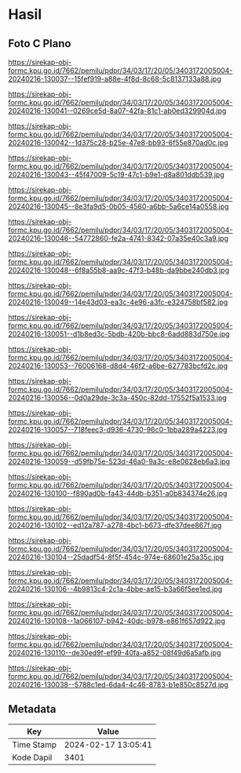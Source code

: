 # Hasil

## Foto C Plano

https://sirekap-obj-formc.kpu.go.id/7662/pemilu/pdpr/34/03/17/20/05/3403172005004-20240216-130037--15fef919-a88e-4f8d-8c68-5c8137133a88.jpg

https://sirekap-obj-formc.kpu.go.id/7662/pemilu/pdpr/34/03/17/20/05/3403172005004-20240216-130041--0269ce5d-8a07-42fa-81c1-ab0ed329904d.jpg

https://sirekap-obj-formc.kpu.go.id/7662/pemilu/pdpr/34/03/17/20/05/3403172005004-20240216-130042--1d375c28-b25e-47e8-bb93-6f55e870ad0c.jpg

https://sirekap-obj-formc.kpu.go.id/7662/pemilu/pdpr/34/03/17/20/05/3403172005004-20240216-130043--45f47009-5c19-47c1-b9e1-d8a801ddb539.jpg

https://sirekap-obj-formc.kpu.go.id/7662/pemilu/pdpr/34/03/17/20/05/3403172005004-20240216-130045--8e3fa9d5-0b05-4560-a6bb-5a6ce14a0558.jpg

https://sirekap-obj-formc.kpu.go.id/7662/pemilu/pdpr/34/03/17/20/05/3403172005004-20240216-130046--54772860-fe2a-4741-8342-07a35e40c3a9.jpg

https://sirekap-obj-formc.kpu.go.id/7662/pemilu/pdpr/34/03/17/20/05/3403172005004-20240216-130048--6f8a55b8-aa9c-47f3-b48b-da9bbe240db3.jpg

https://sirekap-obj-formc.kpu.go.id/7662/pemilu/pdpr/34/03/17/20/05/3403172005004-20240216-130049--14e43d03-ea3c-4e96-a3fc-e324758bf582.jpg

https://sirekap-obj-formc.kpu.go.id/7662/pemilu/pdpr/34/03/17/20/05/3403172005004-20240216-130051--d1b8ed3c-5bdb-420b-bbc8-6add883d750e.jpg

https://sirekap-obj-formc.kpu.go.id/7662/pemilu/pdpr/34/03/17/20/05/3403172005004-20240216-130053--76006168-d8d4-46f2-a6be-627783bcfd2c.jpg

https://sirekap-obj-formc.kpu.go.id/7662/pemilu/pdpr/34/03/17/20/05/3403172005004-20240216-130056--0d0a29de-3c3a-450c-82dd-17552f5a1533.jpg

https://sirekap-obj-formc.kpu.go.id/7662/pemilu/pdpr/34/03/17/20/05/3403172005004-20240216-130057--718feec3-d936-4730-96c0-1bba289a4223.jpg

https://sirekap-obj-formc.kpu.go.id/7662/pemilu/pdpr/34/03/17/20/05/3403172005004-20240216-130059--d59fb75e-523d-46a0-9a3c-e8e0628eb6a3.jpg

https://sirekap-obj-formc.kpu.go.id/7662/pemilu/pdpr/34/03/17/20/05/3403172005004-20240216-130100--f890ad0b-fa43-44db-b351-a0b834374e26.jpg

https://sirekap-obj-formc.kpu.go.id/7662/pemilu/pdpr/34/03/17/20/05/3403172005004-20240216-130102--ed12a787-a278-4bc1-b673-dfe37dee867f.jpg

https://sirekap-obj-formc.kpu.go.id/7662/pemilu/pdpr/34/03/17/20/05/3403172005004-20240216-130104--25dadf54-8f5f-454c-974e-68601e25a35c.jpg

https://sirekap-obj-formc.kpu.go.id/7662/pemilu/pdpr/34/03/17/20/05/3403172005004-20240216-130106--4b9813c4-2c1a-4bbe-ae15-b3a66f5ee1ed.jpg

https://sirekap-obj-formc.kpu.go.id/7662/pemilu/pdpr/34/03/17/20/05/3403172005004-20240216-130108--1a066107-b942-40dc-b978-e861f657d922.jpg

https://sirekap-obj-formc.kpu.go.id/7662/pemilu/pdpr/34/03/17/20/05/3403172005004-20240216-130110--de30ed9f-ef99-40fa-a852-08f49d6a5afb.jpg

https://sirekap-obj-formc.kpu.go.id/7662/pemilu/pdpr/34/03/17/20/05/3403172005004-20240216-130038--5788c1ed-6da4-4c46-8783-b1e850c8527d.jpg


## Metadata

| Key        | Value               |
| ---------- | ------------------- |
| Time Stamp | 2024-02-17 13:05:41 |
| Kode Dapil | 3401                |



